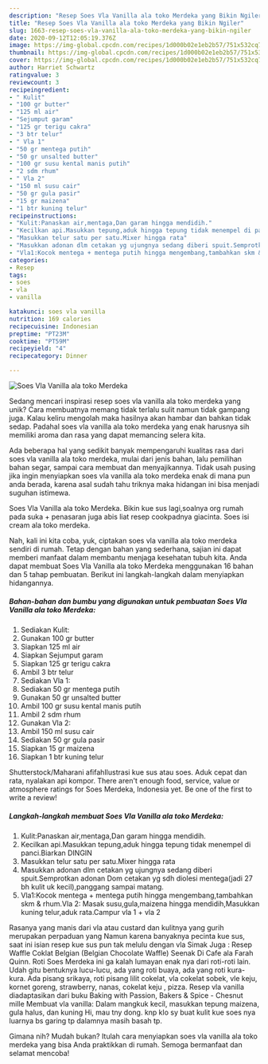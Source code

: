 ```yaml
---
description: "Resep Soes Vla Vanilla ala toko Merdeka yang Bikin Ngiler"
title: "Resep Soes Vla Vanilla ala toko Merdeka yang Bikin Ngiler"
slug: 1663-resep-soes-vla-vanilla-ala-toko-merdeka-yang-bikin-ngiler
date: 2020-09-12T12:05:19.376Z
image: https://img-global.cpcdn.com/recipes/1d000b02e1eb2b57/751x532cq70/soes-vla-vanilla-ala-toko-merdeka-foto-resep-utama.jpg
thumbnail: https://img-global.cpcdn.com/recipes/1d000b02e1eb2b57/751x532cq70/soes-vla-vanilla-ala-toko-merdeka-foto-resep-utama.jpg
cover: https://img-global.cpcdn.com/recipes/1d000b02e1eb2b57/751x532cq70/soes-vla-vanilla-ala-toko-merdeka-foto-resep-utama.jpg
author: Harriet Schwartz
ratingvalue: 3
reviewcount: 3
recipeingredient:
- " Kulit"
- "100 gr butter"
- "125 ml air"
- "Sejumput garam"
- "125 gr terigu cakra"
- "3 btr telur"
- " Vla 1"
- "50 gr mentega putih"
- "50 gr unsalted butter"
- "100 gr susu kental manis putih"
- "2 sdm rhum"
- " Vla 2"
- "150 ml susu cair"
- "50 gr gula pasir"
- "15 gr maizena"
- "1 btr kuning telur"
recipeinstructions:
- "Kulit:Panaskan air,mentaga,Dan garam hingga mendidih."
- "Kecilkan api.Masukkan tepung,aduk hingga tepung tidak menempel di panci.Biarkan DINGIN"
- "Masukkan telur satu per satu.Mixer hingga rata"
- "Masukkan adonan dlm cetakan yg ujungnya sedang diberi spuit.Semprotkan adonan Dom cetakan yg sdh diolesi mentega(jadi 27 bh kulit uk kecil),panggang sampai matang."
- "Vla1:Kocok mentega + mentega putih hingga mengembang,tambahkan skm &amp; rhum.Vla 2: Masak susu,gula,maizena hingga mendidih,Masukkan kuning telur,aduk rata.Campur vla 1 + vla 2"
categories:
- Resep
tags:
- soes
- vla
- vanilla

katakunci: soes vla vanilla 
nutrition: 169 calories
recipecuisine: Indonesian
preptime: "PT23M"
cooktime: "PT59M"
recipeyield: "4"
recipecategory: Dinner

---
```



![Soes Vla Vanilla ala toko Merdeka](https://img-global.cpcdn.com/recipes/1d000b02e1eb2b57/751x532cq70/soes-vla-vanilla-ala-toko-merdeka-foto-resep-utama.jpg)

Sedang mencari inspirasi resep soes vla vanilla ala toko merdeka yang unik? Cara membuatnya memang tidak terlalu sulit namun tidak gampang juga. Kalau keliru mengolah maka hasilnya akan hambar dan bahkan tidak sedap. Padahal soes vla vanilla ala toko merdeka yang enak harusnya sih memiliki aroma dan rasa yang dapat memancing selera kita.

Ada beberapa hal yang sedikit banyak mempengaruhi kualitas rasa dari soes vla vanilla ala toko merdeka, mulai dari jenis bahan, lalu pemilihan bahan segar, sampai cara membuat dan menyajikannya. Tidak usah pusing jika ingin menyiapkan soes vla vanilla ala toko merdeka enak di mana pun anda berada, karena asal sudah tahu triknya maka hidangan ini bisa menjadi suguhan istimewa.

Soes Vla Vanilla ala toko Merdeka. Bikin kue sus lagi,soalnya org rumah pada suka + penasaran juga abis liat resep cookpadnya giacinta. Soes isi cream ala toko merdeka.


Nah, kali ini kita coba, yuk, ciptakan soes vla vanilla ala toko merdeka sendiri di rumah. Tetap dengan bahan yang sederhana, sajian ini dapat memberi manfaat dalam membantu menjaga kesehatan tubuh kita. Anda dapat membuat Soes Vla Vanilla ala toko Merdeka menggunakan 16 bahan dan 5 tahap pembuatan. Berikut ini langkah-langkah dalam menyiapkan hidangannya.

<!--inarticleads1-->

##### Bahan-bahan dan bumbu yang digunakan untuk pembuatan Soes Vla Vanilla ala toko Merdeka:

1. Sediakan  Kulit:
1. Gunakan 100 gr butter
1. Siapkan 125 ml air
1. Siapkan Sejumput garam
1. Siapkan 125 gr terigu cakra
1. Ambil 3 btr telur
1. Sediakan  Vla 1:
1. Sediakan 50 gr mentega putih
1. Gunakan 50 gr unsalted butter
1. Ambil 100 gr susu kental manis putih
1. Ambil 2 sdm rhum
1. Gunakan  Vla 2:
1. Ambil 150 ml susu cair
1. Sediakan 50 gr gula pasir
1. Siapkan 15 gr maizena
1. Siapkan 1 btr kuning telur


Shutterstock/Maharani afifahIlustrasi kue sus atau soes. Aduk cepat dan rata, nyalakan api kompor. There aren&#39;t enough food, service, value or atmosphere ratings for Soes Merdeka, Indonesia yet. Be one of the first to write a review! 

<!--inarticleads2-->

##### Langkah-langkah membuat Soes Vla Vanilla ala toko Merdeka:

1. Kulit:Panaskan air,mentaga,Dan garam hingga mendidih.
1. Kecilkan api.Masukkan tepung,aduk hingga tepung tidak menempel di panci.Biarkan DINGIN
1. Masukkan telur satu per satu.Mixer hingga rata
1. Masukkan adonan dlm cetakan yg ujungnya sedang diberi spuit.Semprotkan adonan Dom cetakan yg sdh diolesi mentega(jadi 27 bh kulit uk kecil),panggang sampai matang.
1. Vla1:Kocok mentega + mentega putih hingga mengembang,tambahkan skm &amp; rhum.Vla 2: Masak susu,gula,maizena hingga mendidih,Masukkan kuning telur,aduk rata.Campur vla 1 + vla 2


Rasanya yang manis dari vla atau custard dan kulitnya yang gurih merupakan perpaduan yang Namun karena banyaknya pecinta kue sus, saat ini isian resep kue sus pun tak melulu dengan vla Simak Juga : Resep Waffle Coklat Belgian (Belgian Chocolate Waffle) Seenak Di Cafe ala Farah Quinn. Roti Soes Merdeka ini ga kalah lumayan enak nya dari roti-roti lain. Udah gitu bentuknya lucu-lucu, ada yang roti buaya, ada yang roti kura-kura. Ada pisang srikaya, roti pisang lilit cokelat, vla cokelat sobek, vle keju, kornet goreng, strawberry, nanas, cokelat keju , pizza. Resep vla vanilla diadaptasikan dari buku Baking with Passion, Bakers &amp; Spice - Chesnut mille Membuat vla vanilla: Dalam mangkuk kecil, masukkan tepung maizena, gula halus, dan kuning Hi, mau tny dong. knp klo sy buat kulit kue soes nya luarnya bs garing tp dalamnya masih basah tp. 

Gimana nih? Mudah bukan? Itulah cara menyiapkan soes vla vanilla ala toko merdeka yang bisa Anda praktikkan di rumah. Semoga bermanfaat dan selamat mencoba!

